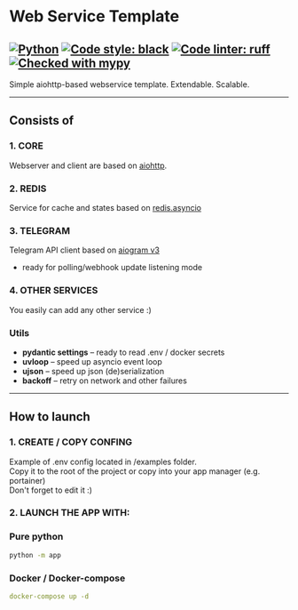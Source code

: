 Web Service Template
===

[![Python](https://img.shields.io/badge/python-^3.11-blue)](https://www.python.org/)
[![Code style: black](https://img.shields.io/badge/code%20style-black-000000.svg)](https://github.com/psf/black)
[![Code linter: ruff](https://img.shields.io/endpoint?url=https://raw.githubusercontent.com/charliermarsh/ruff/main/assets/badge/v1.json)](https://github.com/charliermarsh/ruff)
[![Checked with mypy](https://www.mypy-lang.org/static/mypy_badge.svg)](https://mypy-lang.org/)
---

Simple aiohttp-based webservice template.
Extendable.
Scalable.

---

## Consists of

### 1. CORE

Webserver and client are based on [aiohttp](https://github.com/aio-libs/aiohttp).

### 2. REDIS

Service for cache and states based on [redis.asyncio](https://github.com/redis/redis-py)

### 3. TELEGRAM

Telegram API client based on [aiogram v3](https://github.com/aiogram/aiogram/tree/dev-3.x)

- ready for polling/webhook update listening mode

### 4. OTHER SERVICES

You easily can add any other service :)

### Utils

- **pydantic settings** – ready to read .env / docker secrets
- **uvloop** – speed up asyncio event loop
- **ujson** – speed up json (de)serialization
- **backoff** – retry on network and other failures

---

## How to launch

### 1. CREATE / COPY CONFING

Example of .env config located in /examples folder. \
Copy it to the root of the project or copy into your app manager (e.g. portainer) \
Don't forget to edit it :)

### 2. LAUNCH THE APP WITH:

### Pure python

```bash
python -m app
```

### Docker / Docker-compose

````yaml
docker-compose up -d
````

